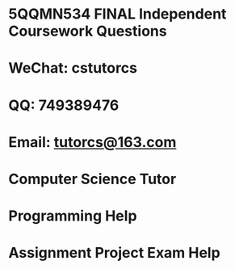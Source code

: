 # 5QQMN534 FINAL Independent Coursework Questions
# WeChat: cstutorcs

# QQ: 749389476

# Email: tutorcs@163.com

# Computer Science Tutor

# Programming Help

# Assignment Project Exam Help
